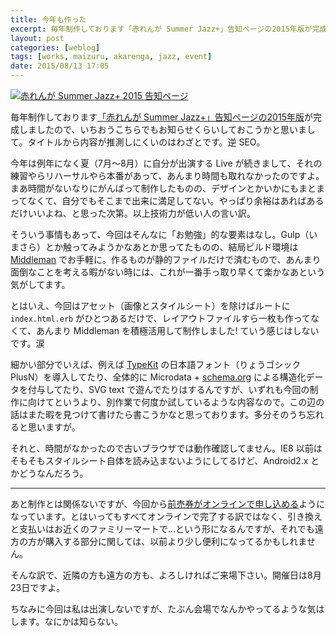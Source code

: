 ```yaml
---
title: 今年も作った
excerpt: 毎年制作しております「赤れんが Summer Jazz+」告知ページの2015年版が完成しましたので、いちおうお知らせしておきます。タイトルから内容が推測しにくいのはわざとです。逆 SEO。
layout: post
categories: [weblog]
tags: [works, maizuru, akarenga, jazz, event]
date: 2015/08/13 17:05
---
```

[![赤れんが Summer Jazz+ 2015 告知ページ][fig1]][*1]

毎年制作しております[「赤れんが Summer Jazz+」告知ページの2015年版][*1]が完成しましたので、いちおうこちらでもお知らせくらいしておこうかと思いまして。タイトルから内容が推測しにくいのはわざとです。逆 SEO。

今年は例年になく夏（7月〜8月）に自分が出演する Live が続きまして、それの練習やらリハーサルやら本番があって、あんまり時間も取れなかったのですよ。まあ時間がないなりにがんばって制作したものの、デザインとかいかにもまとまってなくて、自分でもそこまで出来に満足してない。やっぱり余裕はあればあるだけいいよね、と思った次第。以上技術力が低い人の言い訳。

そういう事情もあって、今回はそんなに「お勉強」的な要素はなし。Gulp（いまさら）とか触ってみようかなあとか思ってたものの、結局ビルド環境は [Middleman][*2] でお手軽に。作るものが静的ファイルだけで済むもので、あんまり面倒なことを考える暇がない時には、これが一番手っ取り早くて楽かなあという気がしてます。

とはいえ、今回はアセット（画像とスタイルシート）を除けばルートに `index.html.erb` がひとつあるだけで、レイアウトファイルすら一枚も作ってなくて、あんまり Middleman を積極活用して制作しました! ていう感じはしないです。涙

細かい部分でいえば、例えば [TypeKit][*3] の日本語フォント（りょうゴシック PlusN）を導入してたり、全体的に Microdata + [schema.org][*4] による構造化データを付与してたり、SVG text で遊んでたりはするんですが、いずれも今回の制作に向けてというより、別作業で何度か試しているような内容なので。この辺の話はまた暇を見つけて書けたら書こうかなと思っております。多分そのうち忘れると思いますが。

それと、時間がなかったので古いブラウザでは動作確認してません。IE8 以前はそもそもスタイルシート自体を読み込まないようにしてるけど、Android2.x とかどうなんだろう。

- - -

あと制作とは関係ないですが、今回から[前売券がオンラインで申し込める][*5]ようになっています。とはいってもすべてオンラインで完了する訳ではなく、引き換えと支払いはお近くのファミリーマートで…という形になるんですが、それでも遠方の方が購入する部分に関しては、以前より少し便利になってるかもしれません。

そんな訳で、近隣の方も遠方の方も、よろしければご来場下さい。開催日は8月23日ですよ。

ちなみに今回は私は出演しないですが、たぶん会場でなんかやってるような気はします。なにかは知らない。

[*1]: http://www.akarengajazz.com/summerplus/
[*2]: https://middlemanapp.com/
[*3]: https://typekit.com/
[*4]: http://schema.org/
[*5]: https://ticketpay.jp/booking/?event_id=1742

[fig1]: /images/2015-08-13-2015081301/sj2015-og_image.png
